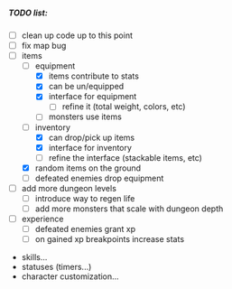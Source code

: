 ##### TODO list:
- [ ] clean up code up to this point
- [ ] fix map bug
- [ ] items
  - [ ] equipment
    - [x] items contribute to stats
    - [x] can be un/equipped
    - [x] interface for equipment
      - [ ] refine it (total weight, colors, etc)
    - [ ] monsters use items
  - [ ] inventory
    - [x] can drop/pick up items
    - [x] interface for inventory
    - [ ] refine the interface  (stackable items, etc)
  - [x] random items on the ground
  - [ ] defeated enemies drop equipment
- [ ] add more dungeon levels
  - [ ] introduce way to regen life
  - [ ] add more monsters that scale with dungeon depth
- [ ] experience
  - [ ] defeated enemies grant xp
  - [ ] on gained xp breakpoints increase stats
 - skills...
 - statuses (timers...)
 - character customization...
